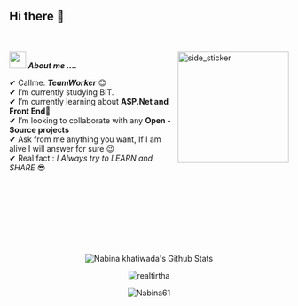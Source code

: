 ## Hi there 👋   
<br><br>
<img align="right" width=200px height=200px alt="side_sticker" src="https://media.giphy.com/media/TEnXkcsHrP4YedChhA/giphy.gif" />
<img src="https://media.giphy.com/media/iY8CRBdQXODJSCERIr/giphy.gif" width="30px">&nbsp;***About me ....***

✔ Callme: ***TeamWorker*** 😊 <br>
✔ I’m currently studying BIT.<br>
✔ I’m currently learning about **ASP.Net and Front End**🥰<br>
✔ I’m looking to collaborate with any **Open - Source projects**<br>
✔ Ask from me anything you want, If I am alive I will answer for sure 😉<br>
✔ Real fact : *I Always try to LEARN and SHARE* 😎<br><br><br><br>

<br><br><br><br>

<p align='center'>
  <img align="center" src="https://github-readme-stats.vercel.app/api?username=Nabina61_icons=true&title_color=fff&icon_color=79ff97&text_color=efefef&bg_color=24292e" alt="Nabina khatiwada's Github Stats">
</p>

<p align='center'>
  <img align="center" src="https://github-readme-stats.vercel.app/api/top-langs?username=Nabina61_icons=true&locale=en&layout=compact&theme=chartreuse-dark" alt="realtirtha" />  
</p>      
  
<p align='center'>  
   <img align="center" src="https://github-profile-trophy.vercel.app/?username=Nabina61theme=juicyfresh&no-bg=true" alt="Nabina61" />  

</p>
